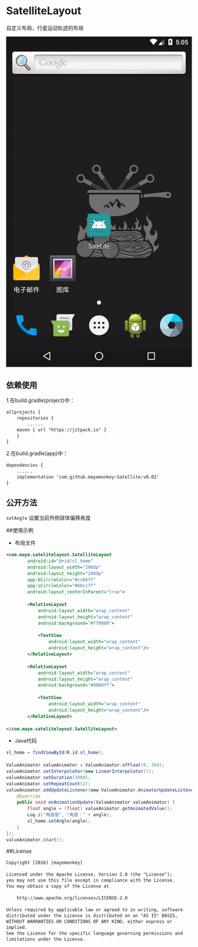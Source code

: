 # SatelliteLayout

自定义布局，行星运动轨迹的布局

![效果演示](https://github.com/mayemonkey/Satellite/blob/master/sample.gif)

## 依赖使用
1.在build.gradle(project)中：
```
allprojects {
    repositories {
        ......
	maven { url "https://jitpack.io" }
    }
}
```
2.在build.gradle(app)中：
```
dependencies {
    ......
    implementation 'com.github.mayemonkey:Satellite:v0.02'
}
```

## 公开方法
```setAngle```                           设置当前外侧球体偏移角度
 

##使用示例

- 布局文件

```xml
<com.maye.satelitelayout.SatelliteLayout
        android:id="@+id/sl_home"
        android:layout_width="200dp"
        android:layout_height="200dp"
        app:bCircleColor="#cc66ff"
        app:sCircleColor="#66ccff"
        android:layout_centerInParent="true">

        <RelativeLayout
            android:layout_width="wrap_content"
            android:layout_height="wrap_content"
            android:background="#ff0000">

            <TextView
                android:layout_width="wrap_content"
                android:layout_height="wrap_content"/>
        </RelativeLayout>

        <RelativeLayout
            android:layout_width="wrap_content"
            android:layout_height="wrap_content"
            android:background="#0000ff">

            <TextView
                android:layout_width="wrap_content"
                android:layout_height="wrap_content"/>
        </RelativeLayout>

</com.maye.satelitelayout.SatelliteLayout>
```

- Java代码

```Java
sl_home = findViewById(R.id.sl_home);

ValueAnimator valueAnimator = ValueAnimator.ofFloat(0, 360);
valueAnimator.setInterpolator(new LinearInterpolator());
valueAnimator.setDuration(3000);
valueAnimator.setRepeatCount(2);
valueAnimator.addUpdateListener(new ValueAnimator.AnimatorUpdateListener() {
    @Override
    public void onAnimationUpdate(ValueAnimator valueAnimator) {
        float angle = (float) valueAnimator.getAnimatedValue();
        Log.i("角度值", "角度：" + angle);
        sl_home.setAngle(angle);
    }
});
valueAnimator.start();
```

##License
```
Copyright [2016] [mayemonkey]

Licensed under the Apache License, Version 2.0 (the "License");
you may not use this file except in compliance with the License.
You may obtain a copy of the License at

    http://www.apache.org/licenses/LICENSE-2.0

Unless required by applicable law or agreed to in writing, software
distributed under the License is distributed on an "AS IS" BASIS,
WITHOUT WARRANTIES OR CONDITIONS OF ANY KIND, either express or implied.
See the License for the specific language governing permissions and
limitations under the License.
```
